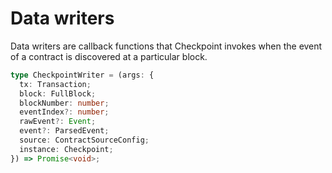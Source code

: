 # Data writers

Data writers are callback functions that Checkpoint invokes when the event of a contract is discovered at a particular block.

```typescript
type CheckpointWriter = (args: {
  tx: Transaction;
  block: FullBlock;
  blockNumber: number;
  eventIndex?: number;
  rawEvent?: Event;
  event?: ParsedEvent;
  source: ContractSourceConfig;
  instance: Checkpoint;
}) => Promise<void>;
```

